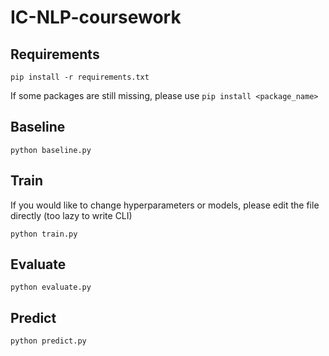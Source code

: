 # IC-NLP-coursework

## Requirements
```
pip install -r requirements.txt
```
If some packages are still missing, please use ```pip install <package_name>```

## Baseline
```
python baseline.py
```

## Train
If you would like to change hyperparameters or models, please edit the file directly (too lazy to write CLI)
```
python train.py
```
## Evaluate
```
python evaluate.py
```
## Predict
```
python predict.py
```